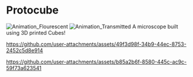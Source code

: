 # Protocube
![Animation_Flourescent](Resources/Renders/Render_Flourescent_Upper.png)
![Animation_Transmitted](Resources/Renders/Render_Transmitted_Upper.png)
A microscope built using 3D printed Cubes!


https://github.com/user-attachments/assets/49f3d98f-34b9-44ec-8753-2452c5d8e914



https://github.com/user-attachments/assets/b85a2b6f-8580-445c-ac9c-59f73a623541

